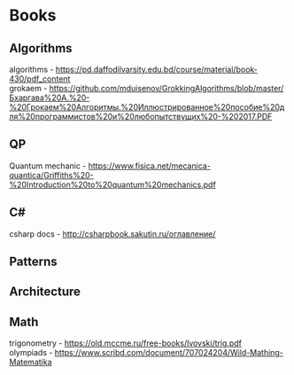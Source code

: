 # Books
## Algorithms
algorithms - https://pd.daffodilvarsity.edu.bd/course/material/book-430/pdf_content <br>
grokaem - https://github.com/mduisenov/GrokkingAlgorithms/blob/master/Бхаргава%20А.%20-%20Грокаем%20Алгоритмы.%20Иллюстрированное%20пособие%20для%20программистов%20и%20любопытствущих%20-%202017.PDF <br>

## QP
Quantum mechanic - https://www.fisica.net/mecanica-quantica/Griffiths%20-%20Introduction%20to%20quantum%20mechanics.pdf <br>

## C#
csharp docs - http://csharpbook.sakutin.ru/оглавление/

## Patterns

## Architecture 

## Math
trigonometry - https://old.mccme.ru/free-books/lvovski/trig.pdf <br>
olympiads - https://www.scribd.com/document/707024204/Wild-Mathing-Matematika
